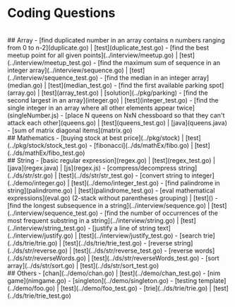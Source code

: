 # Coding Questions

<br />
## Array
- [find duplicated number in an array contains n numbers ranging from 0 to n-2](duplicate.go) | [test](duplicate_test.go)
- [find the best meetup point for all given points](../interview/meetup.go) | [test](../interview/meetup_test.go)
- [find the maximum sum of sequence in an integer array](../interview/sequence.go) | [test](../interview/sequence_test.go)
- [find the median in an integer array](median.go) | [test](median_test.go)
- [find the first available parking spot](array.go) | [test](array_test.go) | [solution](../pkg/parking)
- [find the second largest in an array](integer.go) | [test](integer_test.go)
- [find the single integer in an array where all other elements appear twice](singleNumber.js)
- [place N queens on NxN chessboard so that they can't attack each other](queens.go) | [test](queens_test.go) | [java](queens.java)
- [sum of matrix diagonal items](matrix.go)


<br />
## Mathematics
- [buying stock at best price](../pkg/stock) | [test](../pkg/stock/stock_test.go)
- [fibonacci](../ds/mathEx/fibo.go) | [test](../ds/mathEx/fibo_test.go)


<br />
## String
- [basic regular expression](regex.go) | [test](regex_test.go) | [java](regex.java) | [js](regex.js)
- [compress/decompress string](../ds/str/str.go) | [test](../ds/str/str_test.go)
- [convert string to integer](../demo/integer.go) | [test](../demo/integer_test.go)
- [find palindrome in string](palindrome.go) | [test](palindrome_test.go)
- [eval mathematical expressions](eval.go) (2-stack without parentheses grouping) | [test]()
- [find the longest subsequence in a string](../interview/sequence.go) | [test](../interview/sequence_test.go)
- [find the number of occurrences of the most frequent substring in a string](../interview/string.go) | [test](../interview/string_test.go)
- [justify a line of string text](../interview/justify.go) | [test](../interview/justify_test.go)
- [search trie](../ds/trie/trie.go) | [test](../ds/trie/trie_test.go)
- [reverse string](../ds/str/reverse.go) | [test](../ds/str/reverse_test.go)
- [reverse words](../ds/str/reverseWords.go) | [test](../ds/str/reverseWords_test.go)
- [sort array](../ds/str/sort.go) | [test](../ds/str/sort_test.go)


<br />
## Others
- [chan](../demo/chan.go) | [test](../demo/chan_test.go)
- [nim game](nimgame.go)
- [singleton](../demo/singleton.go)
- [testing template](../demo/foo.go) | [test](../demo/foo_test.go)
- [trie](../ds/trie/trie.go) | [test](../ds/trie/trie_test.go)
